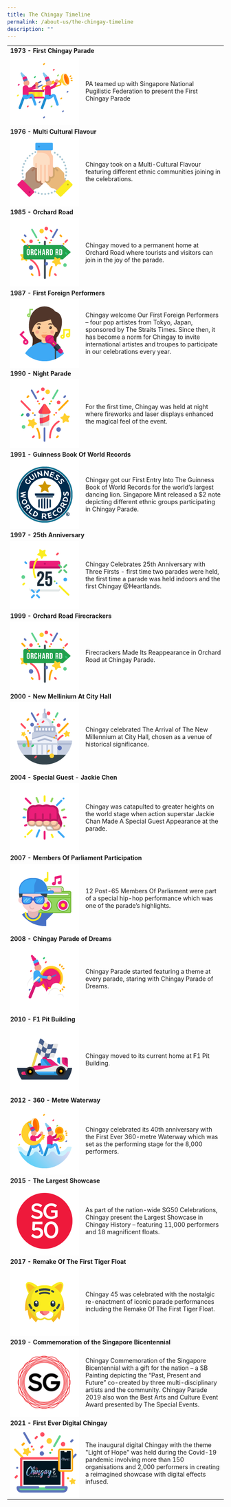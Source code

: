 ```yaml
---
title: The Chingay Timeline
permalink: /about-us/the-chingay-timeline
description: ""
---
```

<table border="0" style="border: none;">
        <tbody>
            <tr style="border: none;">
                <td colspan="2" style="border-bottom: none;"><b>1973 - First Chingay Parade</b></td>
            </tr>
            <tr style="border: none;">
                <td width="161px" style="border-top: none;"><img src="/images/About%20Us/Timeline/first-chingay-parade.png" alt="first chingay parade" style="width:160px; float:left;right-margin:20px;" /></td>
                <td style="border-top: none;">PA teamed up with Singapore National Pugilistic Federation to present the First Chingay Parade</td>
            </tr>
            <tr style="border: none;">
                <td colspan="2"><b>1976 - Multi Cultural Flavour</b></td>
            </tr>
            <tr style="border: none;">
                <td width="161px"><img src="/images/About%20Us/Timeline/multi-cultural-flavour.png" style="width:160px; float:left;right-padding:20px;" /></td>
                <td>Chingay took on a Multi-Cultural Flavour featuring different ethnic communities joining in the celebrations.</td>
            </tr>
            <tr>
                <td colspan="2"><b>1985 - Orchard Road</b></td>
            </tr>
            <tr>
                <td width="161px"><img src="/images/About%20Us/Timeline/orchard-road.png" alt="orchard road" style="width:160px; float:left;" /></td>
                <td>Chingay moved to a permanent home at Orchard Road where tourists and visitors can join in the joy of the parade.</td>
            </tr>
            <tr>
                <td colspan="2"><b>1987 - First Foreign Performers</b></td>
            </tr>
            <tr>
                <td width="161px"><img src="/images/About%20Us/Timeline/1987.png" alt="first foreign performers" style="width:160px; float:left;" /></td>
                <td>Chingay welcome Our First Foreign Performers – four pop artistes from Tokyo, Japan, sponsored by The Straits Times. Since then, it has become a norm for Chingay to invite international artistes and troupes to participate in our celebrations every year.</td>
            </tr>
            <tr>
                <td colspan="2"><b>1990 - Night Parade</b></td>
            </tr>
            <tr>
                <td width="161px"><img src="/images/About%20Us/Timeline/1990.png" alt="night parade" style="width:160px; float:left;" /></td>
                <td>For the first time, Chingay was held at night where fireworks and laser displays enhanced the magical feel of the event.</td>
            </tr>
            <tr>
                <td colspan="2"><b>1991 - Guinness Book Of World Records</b></td>
            </tr>
            <tr>
                <td width="161px"><img src="/images/About%20Us/Timeline/1991.png" alt="guinness book of world records" style="width:160px; float:left;" /></td>
                <td>Chingay got our First Entry Into The Guinness Book of World Records for the world’s largest dancing lion. Singapore Mint released a $2 note depicting different ethnic groups participating in Chingay Parade.</td>
            </tr>
            <tr>
                <td colspan="2"><b>1997 - 25th Anniversary</b></td>
            </tr>
            <tr>
                <td width="161px"><img src="/images/About%20Us/Timeline/1997.png" alt="25th anniversary" style="width:160px; float:left;" /></td>
                <td>Chingay Celebrates 25th Anniversary with Three Firsts - first time two parades were held, the first time a parade was held indoors and the first Chingay @Heartlands.</td>
            </tr>
            <tr>
                <td colspan="2"><b>1999 - Orchard Road Firecrackers</b></td>
            </tr>
            <tr>
                <td width="161px"><img src="/images/About%20Us/Timeline/orchard-road.png" alt="orchard road firecrackers" style="width:160px; float:left;" /></td>
                <td>Firecrackers Made Its Reappearance in Orchard Road at Chingay Parade.</td>
            </tr>
            <tr>
                <td colspan="2"><b>2000 - New Mellinium At City Hall</b></td>
            </tr>
            <tr>
                <td width="161px"><img src="/images/About%20Us/Timeline/2000.png" alt="new mellinium at city hall" style="width:160px; float:left;" /></td>
                <td>Chingay celebrated The Arrival of The New Millennium at City Hall, chosen as a venue of historical significance.</td>
            </tr>
            <tr>
                <td colspan="2"><b>2004 - Special Guest - Jackie Chen</b></td>
            </tr>
            <tr>
                <td width="161px"><img src="/images/About%20Us/Timeline/2004.png" alt="special guest - jackie chen" style="width:160px; float:left;" /></td>
                <td>Chingay was catapulted to greater heights on the world stage when action superstar Jackie Chan Made A Special Guest Appearance at the parade.</td>
            </tr>
            <tr>
                <td colspan="2"><b>2007 - Members Of Parliament Participation</b></td>
            </tr>
            <tr>
                <td width="161px"><img src="/images/About%20Us/Timeline/2007.png" alt="members of parliament participation" style="width:160px; float:left;" /></td>
                <td>12 Post-65 Members Of Parliament were part of a special hip-hop performance which was one of the parade’s highlights.</td>
            </tr>
            <tr>
                <td colspan="2"><b>2008 - Chingay Parade of Dreams</b></td>
            </tr>
            <tr>
                <td width="161px"><img src="/images/About%20Us/Timeline/2008.png" alt="chingay parade of dreams" style="width:160px; float:left;" /></td>
                <td>Chingay Parade started featuring a theme at every parade, staring with Chingay Parade of Dreams.</td>
            </tr>
            <tr>
                <td colspan="2"><b>2010 - F1 Pit Building</b></td>
            </tr>
            <tr>
                <td width="161px"><img src="/images/About%20Us/Timeline/2010.png" alt="f1 pit building" style="width:160px; float:left;" /></td>
                <td>Chingay moved to its current home at F1 Pit Building.</td>
            </tr>
            <tr>
                <td colspan="2"><b>2012 - 360 - Metre Waterway</b></td>
            </tr>
            <tr>
                <td width="161px"><img src="/images/About%20Us/Timeline/2012.png" alt="360 metre waterway" style="width:160px; float:left;" /></td>
                <td>Chingay celebrated its 40th anniversary with the First Ever 360-metre Waterway which was set as the performing stage for the 8,000 performers.</td>
            </tr>
            <tr>
                <td colspan="2"><b>2015 - The Largest Showcase</b></td>
            </tr>
            <tr>
                <td width="161px"><img src="/images/About%20Us/Timeline/2015.png" alt="the largest showcase" style="width:160px; float:left;" /></td>
                <td>As part of the nation-wide SG50 Celebrations, Chingay present the Largest Showcase in Chingay History – featuring 11,000 performers and 18 magnificent floats.</td>
            </tr>
            <tr>
                <td colspan="2"><b>2017 - Remake Of The First Tiger Float</b></td>
            </tr>
            <tr>
                <td width="161px"><img src="/images/About%20Us/Timeline/2017.png" alt="remake of the first tiger float" style="width:160px; float:left;" /></td>
                <td>Chingay 45 was celebrated with the nostalgic re-enactment of iconic parade performances including the Remake Of The First Tiger Float.</td>
            </tr>
            <tr>
                <td colspan="2"><b>2019 - Commemoration of the Singapore Bicentennial</b></td>
            </tr>
            <tr>
                <td width="161px"><img src="/images/About%20Us/Timeline/2019.png" alt="2commemoration of the singapore bicentennial" style="width:160px; float:left;" /></td>
                <td>Chingay Commemoration of the Singapore Bicentennial with a gift for the nation – a SB Painting depicting the “Past, Present and Future” co-created by three multi-disciplinary artists and the community. Chingay Parade 2019 also won the Best Arts and Culture Event Award presented by The Special Events.</td>
            </tr>
            <tr>
                <td colspan="2"><b>2021 - First Ever Digital Chingay</b></td>
            </tr>
            <tr>
                <td width="161px"><img src="/images/About%20Us/Timeline/2021.png" alt="first ever digital chingay" style="width:160px; float:left;" /></td>
                <td>The inaugural digital Chingay with the theme "Light of Hope" was held during the Covid-19 pandemic involving more than 150 organisations and 2,000 performers in creating a reimagined showcase with digital effects infused.</td>
            </tr>
        </tbody>
    </table>